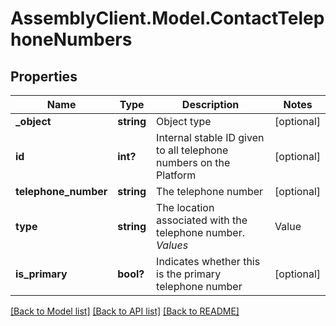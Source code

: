# AssemblyClient.Model.ContactTelephoneNumbers
## Properties

Name | Type | Description | Notes
------------ | ------------- | ------------- | -------------
**_object** | **string** | Object type | [optional] 
**id** | **int?** | Internal stable ID given to all telephone numbers on the Platform | [optional] 
**telephone_number** | **string** | The telephone number | [optional] 
**type** | **string** | The location associated with the telephone number. *Values*  |Value|Description| |- --|- --| |&#x60;Home&#x60;|Home| |&#x60;Work&#x60;|Work| |&#x60;Other&#x60;|Other| |&#x60;null&#x60;|Not Applicable / Unknown|  | [optional] 
**is_primary** | **bool?** | Indicates whether this is the primary telephone number | [optional] 

[[Back to Model list]](../README.md#documentation-for-models) [[Back to API list]](../README.md#documentation-for-api-endpoints) [[Back to README]](../README.md)

